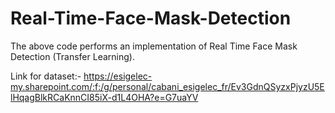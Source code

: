 # Real-Time-Face-Mask-Detection

The above code performs an implementation of Real Time Face Mask Detection (Transfer Learning).

Link for dataset:- 
https://esigelec-my.sharepoint.com/:f:/g/personal/cabani_esigelec_fr/Ev3GdnQSyzxPjyzU5ElHqagBlkRCaKnnCI85iX-d1L4OHA?e=G7uaYV

